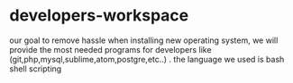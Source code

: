 # developers-workspace
our goal to remove hassle when installing new operating system, we will provide the most needed  programs for developers like (git,php,mysql,sublime,atom,postgre,etc..) .  the language we used is bash shell scripting
